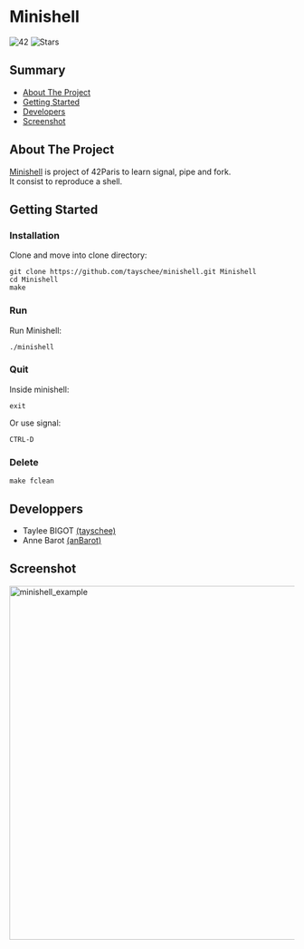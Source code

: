 # Minishell
![42](https://img.shields.io/static/v1?label=&labelColor=000000e&logo=42&message=project&color=000000&style=flate)
![Stars](https://img.shields.io/github/stars/tayschee/Minishell?style=social)

## Summary
- [About The Project](#about-the-project)
- [Getting Started](#getting-started)
- [Developers](#developers)
- [Screenshot](#screenshot)

## About The Project
[Minishell](https://cdn.intra.42.fr/pdf/pdf/47578/fr.subject.pdf) is project of 42Paris to learn signal, pipe and fork. \
It consist to reproduce a shell.

## Getting Started
### Installation
Clone and move into clone directory:
```
git clone https://github.com/tayschee/minishell.git Minishell
cd Minishell
make
```

### Run

Run Minishell:
```
./minishell
```

### Quit

Inside minishell:
```
exit
```
Or use signal:
```
CTRL-D
```

### Delete
```
make fclean
```

## Developpers
- Taylee BIGOT [(tayschee)](https://github.com/tayschee)
- Anne Barot [(anBarot)](https://github.com/anBarot)

## Screenshot
<img width="624" alt="minishell_example" src="https://user-images.githubusercontent.com/57805554/168315779-863d4085-b59f-483e-9b6c-913a0db63e67.png">

